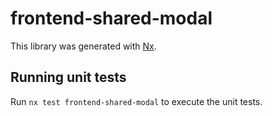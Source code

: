 # frontend-shared-modal

This library was generated with [Nx](https://nx.dev).

## Running unit tests

Run `nx test frontend-shared-modal` to execute the unit tests.
